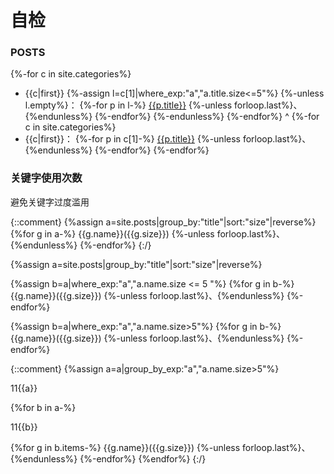 # 自检
### POSTS
{%-for c in site.categories%}
- {{c|first}}
{%-assign l=c[1]|where_exp:"a","a.title.size<=5"%}
{%-unless l.empty%}：
{%-for p in l-%}
[{{p.title}}]({{p.url|relative_url}})
{%-unless forloop.last%}、{%endunless%}
{%-endfor%}
{%-endunless%}
{%-endfor%}
^
{%-for c in site.categories%}
- {{c|first}}：
{%-for p in c[1]-%}
[{{p.title}}]({{p.url|relative_url}})
{%-unless forloop.last%}、{%endunless%}
{%-endfor%}
{%-endfor%}

### 关键字使用次数
避免关键字过度滥用

{::comment}
{%assign a=site.posts|group_by:"title"|sort:"size"|reverse%}
{%for g in a-%}
{{g.name}}({{g.size}})
{%-unless forloop.last%}、{%endunless%}
{%-endfor%}
{:/}

{%assign a=site.posts|group_by:"title"|sort:"size"|reverse%}

{%assign b=a|where_exp:"a","a.name.size <= 5 "%}
{%for g in b-%}
{{g.name}}({{g.size}})
{%-unless forloop.last%}、{%endunless%}
{%-endfor%}

{%assign b=a|where_exp:"a","a.name.size>5"%}
{%for g in b-%}
{{g.name}}({{g.size}})
{%-unless forloop.last%}、{%endunless%}
{%-endfor%}

{::comment}
{%assign a=a|group_by_exp:"a","a.name.size>5"%}

11{{a}}

{%for b in a-%}

11{{b}}

{%for g in b.items-%}
{{g.name}}({{g.size}})
{%-unless forloop.last%}、{%endunless%}
{%-endfor%}
{%endfor%}
{:/}

